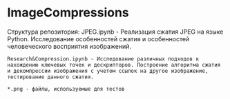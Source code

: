 # ImageCompressions

Структура репозитория:
	JPEG.ipynb - Реализация сжатия JPEG на языке Python. Исследование особенностей сжатия и особенностей человеческого восприятия изображений.

	Research&Compression.ipynb - Исследование различных подходов к нахождению ключевых точек и дескрипторов. Построение алгоритма сжатия и декомпрессии изображения с учетом ссылок на другое изображение, тестирование данного сжатия.

	*.png - файлы, используемые для тестов
